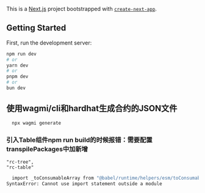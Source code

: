 This is a [Next.js](https://nextjs.org/) project bootstrapped with [`create-next-app`](https://github.com/vercel/next.js/tree/canary/packages/create-next-app).

## Getting Started

First, run the development server:

```bash
npm run dev
# or
yarn dev
# or
pnpm dev
# or
bun dev
```

## 使用wagmi/cli和hardhat生成合约的JSON文件
```bash
  npx wagmi generate
```

### 引入Table组件npm run build的时候报错：需要配置transpilePackages中加新增
    "rc-tree",
    "rc-table"
```bash
  import _toConsumableArray from "@babel/runtime/helpers/esm/toConsumableArray";
SyntaxError: Cannot use import statement outside a module
```

